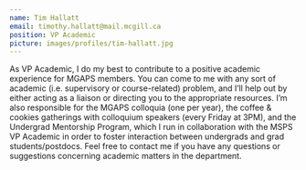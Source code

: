 ```yaml
---
name: Tim Hallatt
email: timothy.hallatt@mail.mcgill.ca
position: VP Academic
picture: images/profiles/tim-hallatt.jpg
---
```


As VP Academic, I do my best to contribute to a positive academic experience for MGAPS members. You can come to me with any sort of academic (i.e. supervisory or course-related) problem, and I’ll help out by either acting as a liaison or directing you to the appropriate resources. I’m also responsible for the MGAPS colloquia (one per year), the coffee & cookies gatherings with colloquium speakers (every Friday at 3PM), and the Undergrad Mentorship Program, which I run in collaboration with the MSPS VP Academic in order to foster interaction between undergrads and grad students/postdocs. Feel free to contact me if you have any questions or suggestions concerning academic matters in the department. 
